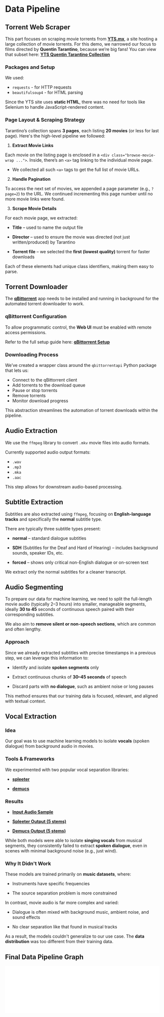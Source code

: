 # Data Pipeline

## Torrent Web Scraper

This part focuses on scraping movie torrents from [**YTS.mx**](https://yts.mx/), a site hosting a large collection of movie torrents. For this demo, we narrowed our focus to films directed by **Quentin Tarantino**, because we’re big fans! You can view that subset here: [**YTS Quentin Tarantino Collection**](https://yts.mx/browse-movies/Quentin%20Tarantino)

### Packages and Setup

We used:

- `requests` - for HTTP requests
- `beautifulsoup4` - for HTML parsing

Since the YTS site uses **static HTML**, there was no need for tools like Selenium to handle JavaScript-rendered content.

### Page Layout & Scraping Strategy

Tarantino’s collection spans **3 pages**, each listing **20 movies** (or less for last page). Here's the high-level pipeline we followed:

1. **Extract Movie Links**

Each movie on the listing page is enclosed in a `<div class="browse-movie-wrap ...">`. Inside, there’s an `<a>` tag linking to the individual movie page.

- We collected all such `<a>` tags to get the full list of movie URLs.

2. **Handle Pagination**

To access the next set of movies, we appended a page parameter (e.g., `?page=2`) to the URL. We continued incrementing this page number until no more movie links were found.

3. **Scrape Movie Details**

For each movie page, we extracted:

- **Title** – used to name the output file

- **Director** – used to ensure the movie was directed (not just written/produced) by Tarantino

- **Torrent file** – we selected the **first (lowest quality)** torrent for faster downloads

Each of these elements had unique class identifiers, making them easy to parse.

## Torrent Downloader

The [**qBittorrent**](https://www.qbittorrent.org/) app needs to be installed and running in background for the automated torrent downloader to work.

### qBittorrent Configuration

To allow programmatic control, the **Web UI** must be enabled with remote access permissions.

Refer to the full setup guide here: [**qBittorrent Setup**](./02_qbittorrent_setup.md)

### Downloading Process

We’ve created a wrapper class around the `qbittorrentapi` Python package that lets us:

- Connect to the qBittorrent client
- Add torrents to the download queue
- Pause or stop torrents
- Remove torrents
- Monitor download progress

This abstraction streamlines the automation of torrent downloads within the pipeline.

## Audio Extraction

We use the `ffmpeg` library to convert `.mkv` movie files into audio formats.

Currently supported audio output formats:

- `.wav`
- `.mp3`
- `.mka`
- `.aac`

This step allows for downstream audio-based processing.

## Subtitle Extraction

Subtitles are also extracted using `ffmpeg`, focusing on **English-language tracks** and specifically the **normal** subtitle type.

There are typically three subtitle types present:

- **normal** – standard dialogue subtitles

- **SDH** (Subtitles for the Deaf and Hard of Hearing) – includes background sounds, speaker IDs, etc.

- **forced** – shows only critical non-English dialogue or on-screen text

We extract only the normal subtitles for a cleaner transcript.

## Audio Segmenting

To prepare our data for machine learning, we need to split the full-length movie audio (typically 2–3 hours) into smaller, manageable segments, ideally **30 to 45** seconds of continuous speech paired with their corresponding subtitles.

We also aim to **remove silent or non-speech sections**, which are common and often lengthy.

### Approach

Since we already extracted subtitles with precise timestamps in a previous step, we can leverage this information to:

- Identify and isolate **spoken segments** only

- Extract continuous chunks of **30–45 seconds** of speech

- Discard parts with **no dialogue**, such as ambient noise or long pauses

This method ensures that our training data is focused, relevant, and aligned with textual context.

## Vocal Extraction

### Idea

Our goal was to use machine learning models to isolate **vocals** (spoken dialogue) from background audio in movies.

### Tools & Frameworks

We experimented with two popular vocal separation libraries:

- [**spleeter**](https://github.com/deezer/spleeter)

- [**demucs**](https://github.com/facebookresearch/demucs)

### Results

- [**Input Audio Sample**](../../data/samples/dazed_and_confused_sample.wav)

- [**Spleeter Output (5 stems)**](../../data/vocal_extraction/spleeter_5stems/dazed_and_confused_sample/vocals.wav)

- [**Demucs Output (5 stems)**](../../data/vocal_extraction/htdemucs_ft/dazed_and_confused_sample/vocals.wav)

While both models were able to isolate **singing vocals** from musical segments, they consistently failed to extract **spoken dialogue**, even in scenes with minimal background noise (e.g., just wind).

### Why It Didn't Work

These models are trained primarily on **music datasets**, where:

- Instruments have specific frequencies

- The source separation problem is more constrained

In contrast, movie audio is far more complex and varied:

- Dialogue is often mixed with background music, ambient noise, and sound effects

- No clear separation like that found in musical tracks

As a result, the models couldn't generalize to our use case. The **data distribution** was too different from their training data.

## Final Data Pipeline Graph

![Data Pipeline Graph](../assets/data_pipeline_graph_dark.png)